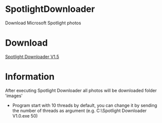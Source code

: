 # SpotlightDownloader
Download Microsoft Spotlight photos

# Download 
[Spotlight Downloader V1.5](https://github.com/lerman01/SpotlightDownloader/releases)

# Information
After executing Spotlight Downloader all photos will be downloaded folder 'images'

* Program start with 10 threads by default, you can change it by sending the number of threads as argument (e.g. C:\\Spotlight Downloader V1.0.exe 50) 
